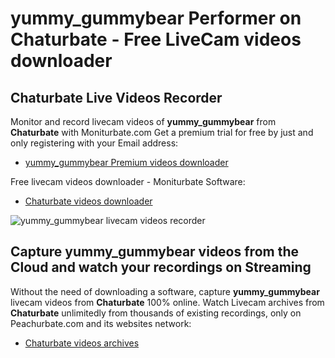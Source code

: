 # yummy_gummybear Performer on Chaturbate - Free LiveCam videos downloader

## Chaturbate Live Videos Recorder

Monitor and record livecam videos of **yummy_gummybear** from **Chaturbate** with Moniturbate.com
Get a premium trial for free by just and only registering with your Email address:
* [yummy_gummybear Premium videos downloader](https://moniturbate.com/request-demo-licence-key.html)

Free livecam videos downloader - Moniturbate Software:
* [Chaturbate videos downloader](https://moniturbate.com/moniturbate-download-software.html)

![yummy_gummybear livecam videos recorder](https://peachurnet.com/templates/moniturbate-software.png)


## Capture yummy_gummybear videos from the Cloud and watch your recordings on Streaming

Without the need of downloading a software, capture **yummy_gummybear** livecam videos from **Chaturbate** 100% online.
Watch Livecam archives from **Chaturbate** unlimitedly from thousands of existing recordings, only on Peachurbate.com and its websites network:
* [Chaturbate videos archives](https://peachurnet.com/)